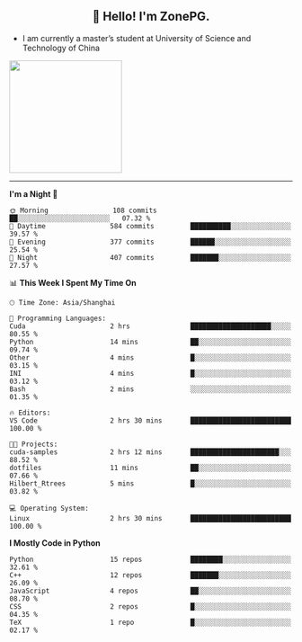<h2 align="center">👋 Hello! I'm ZonePG.</h2>

- I am currently a master’s student at University of Science and Technology of China

<img height=200 align="center" src="https://github-readme-stats.vercel.app/api?username=zonepg" />

-------

<!--START_SECTION:waka-->
**I'm a Night 🦉** 

```text
🌞 Morning                108 commits         ██░░░░░░░░░░░░░░░░░░░░░░░   07.32 % 
🌆 Daytime                584 commits         ██████████░░░░░░░░░░░░░░░   39.57 % 
🌃 Evening                377 commits         ██████░░░░░░░░░░░░░░░░░░░   25.54 % 
🌙 Night                  407 commits         ███████░░░░░░░░░░░░░░░░░░   27.57 % 
```


📊 **This Week I Spent My Time On** 

```text
🕑︎ Time Zone: Asia/Shanghai

💬 Programming Languages: 
Cuda                     2 hrs               ████████████████████░░░░░   80.55 % 
Python                   14 mins             ██░░░░░░░░░░░░░░░░░░░░░░░   09.74 % 
Other                    4 mins              █░░░░░░░░░░░░░░░░░░░░░░░░   03.15 % 
INI                      4 mins              █░░░░░░░░░░░░░░░░░░░░░░░░   03.12 % 
Bash                     2 mins              ░░░░░░░░░░░░░░░░░░░░░░░░░   01.35 % 

🔥 Editors: 
VS Code                  2 hrs 30 mins       █████████████████████████   100.00 % 

🐱‍💻 Projects: 
cuda-samples             2 hrs 12 mins       ██████████████████████░░░   88.52 % 
dotfiles                 11 mins             ██░░░░░░░░░░░░░░░░░░░░░░░   07.66 % 
Hilbert_Rtrees           5 mins              █░░░░░░░░░░░░░░░░░░░░░░░░   03.82 % 

💻 Operating System: 
Linux                    2 hrs 30 mins       █████████████████████████   100.00 % 
```

**I Mostly Code in Python** 

```text
Python                   15 repos            ████████░░░░░░░░░░░░░░░░░   32.61 % 
C++                      12 repos            ███████░░░░░░░░░░░░░░░░░░   26.09 % 
JavaScript               4 repos             ██░░░░░░░░░░░░░░░░░░░░░░░   08.70 % 
CSS                      2 repos             █░░░░░░░░░░░░░░░░░░░░░░░░   04.35 % 
TeX                      1 repo              █░░░░░░░░░░░░░░░░░░░░░░░░   02.17 % 
```




<!--END_SECTION:waka-->
